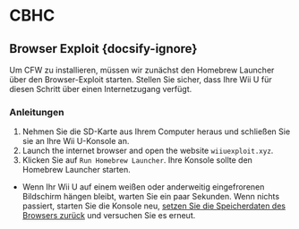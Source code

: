 # CBHC

## Browser Exploit {docsify-ignore}

Um CFW zu installieren, müssen wir zunächst den Homebrew Launcher über den Browser-Exploit starten. Stellen Sie sicher, dass Ihre Wii U für diesen Schritt über einen Internetzugang verfügt.

### Anleitungen

1. Nehmen Sie die SD-Karte aus Ihrem Computer heraus und schließen Sie sie an Ihre Wii U-Konsole an.
1. Launch the internet browser and open the website `wiiuexploit.xyz`.
1. Klicken Sie auf `Run Homebrew Launcher`. Ihre Konsole sollte den Homebrew Launcher starten.
 - Wenn Ihr Wii U auf einem weißen oder anderweitig eingefrorenen Bildschirm hängen bleibt, warten Sie ein paar Sekunden. Wenn nichts passiert, starten Sie die Konsole neu, [ setzen Sie die Speicherdaten des Browsers zurück](https://en-americas-support.nintendo.com/app/answers/detail/a_id/1507/~/how-to-delete-the-internet-browser-history) und versuchen Sie es erneut.